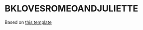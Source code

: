 # BKLOVESROMEOANDJULIETTE

Based on [this template](https://github.com/BlackrockDigital/startbootstrap-new-age)
